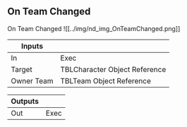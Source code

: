 ## On Team Changed
On Team Changed
![[../img/nd_img_OnTeamChanged.png]]

|Inputs||
|--|--|
| In | Exec |
| Target | TBLCharacter Object Reference |
| Owner Team | TBLTeam Object Reference |

|Outputs||
|--|--|
| Out | Exec |
